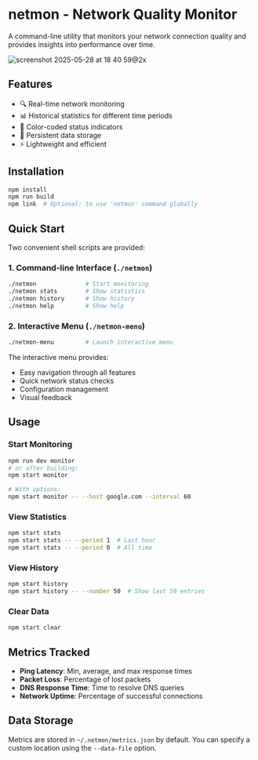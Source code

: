 # netmon - Network Quality Monitor

A command-line utility that monitors your network connection quality and provides insights into performance over time.

![screenshot 2025-05-28 at 18 40 59@2x](https://github.com/user-attachments/assets/b503cab5-af51-4657-b8a8-35ad9cf7fbdc)

## Features

- 🔍 Real-time network monitoring
- 📊 Historical statistics for different time periods
- 🎨 Color-coded status indicators
- 💾 Persistent data storage
- ⚡ Lightweight and efficient

## Installation

```bash
npm install
npm run build
npm link  # Optional: to use 'netmon' command globally
```

## Quick Start

Two convenient shell scripts are provided:

### 1. Command-line Interface (`./netmon`)
```bash
./netmon              # Start monitoring
./netmon stats        # Show statistics
./netmon history      # Show history
./netmon help         # Show help
```

### 2. Interactive Menu (`./netmon-menu`)
```bash
./netmon-menu         # Launch interactive menu
```

The interactive menu provides:
- Easy navigation through all features
- Quick network status checks
- Configuration management
- Visual feedback

## Usage

### Start Monitoring
```bash
npm run dev monitor
# or after building:
npm start monitor

# With options:
npm start monitor -- --host google.com --interval 60
```

### View Statistics
```bash
npm start stats
npm start stats -- --period 1  # Last hour
npm start stats -- --period 0  # All time
```

### View History
```bash
npm start history
npm start history -- --number 50  # Show last 50 entries
```

### Clear Data
```bash
npm start clear
```

## Metrics Tracked

- **Ping Latency**: Min, average, and max response times
- **Packet Loss**: Percentage of lost packets
- **DNS Response Time**: Time to resolve DNS queries
- **Network Uptime**: Percentage of successful connections

## Data Storage

Metrics are stored in `~/.netmon/metrics.json` by default. You can specify a custom location using the `--data-file` option.
